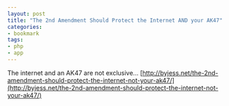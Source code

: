 ```yaml
---
layout: post
title: "The 2nd Amendment Should Protect the Internet AND your AK47"
categories:
- bookmark
tags:
- php
- app
---
```

The internet and an AK47 are not exclusive...
[http://byjess.net/the-2nd-amendment-should-protect-the-internet-not-your-ak47/](http://byjess.net/the-2nd-amendment-should-protect-the-internet-not-your-ak47/)
